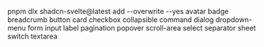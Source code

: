 pnpm dlx shadcn-svelte@latest add --overwrite --yes avatar badge breadcrumb button card checkbox collapsible command dialog dropdown-menu form input label pagination popover scroll-area select separator sheet switch textarea